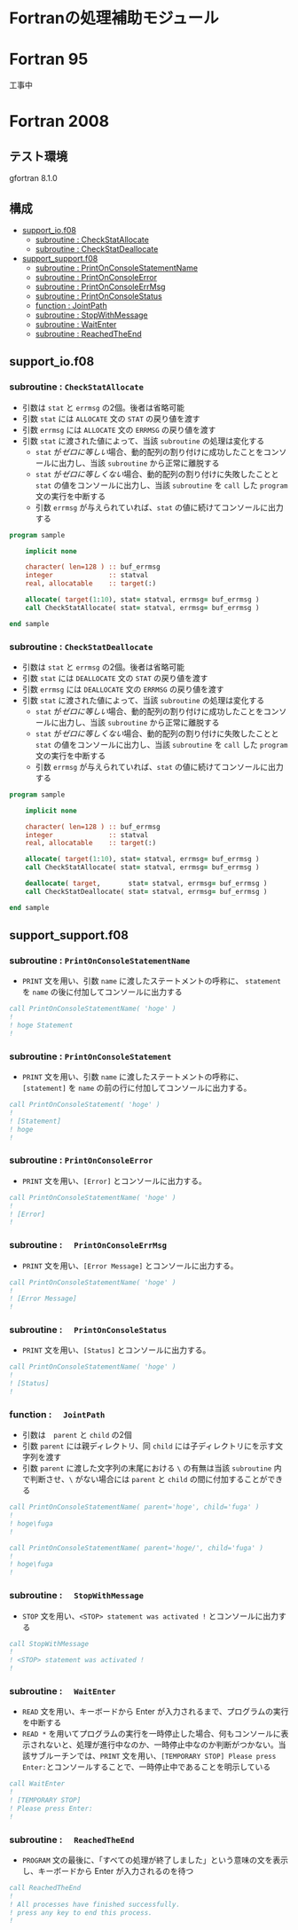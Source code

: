 # Fortranの処理補助モジュール
# Fortran 95
工事中

# Fortran 2008
## テスト環境
gfortran 8.1.0
## 構成
- [support_io.f08](https://github.com/DSCF-1224/Fortran/tree/master/support#support_iof08)
	- [subroutine : CheckStatAllocate](https://github.com/DSCF-1224/Fortran/tree/master/support#subroutine--checkstatallocate)
	- [subroutine : CheckStatDeallocate](https://github.com/DSCF-1224/Fortran/tree/master/support#subroutine--checkstatdeallocate)
- [support_support.f08](https://github.com/DSCF-1224/Fortran/tree/master/support#support_supportf08)
	- [subroutine : PrintOnConsoleStatementName](https://github.com/DSCF-1224/Fortran/tree/master/support#subroutine--printonconsolestatementname)
	- [subroutine : PrintOnConsoleError](https://github.com/DSCF-1224/Fortran/tree/master/support#subroutine--printonconsolestatement)
	- [subroutine : PrintOnConsoleErrMsg](https://github.com/DSCF-1224/Fortran/tree/master/support#subroutine----printonconsoleerrmsg)
	- [subroutine : PrintOnConsoleStatus](https://github.com/DSCF-1224/Fortran/tree/master/support#subroutine----printonconsolestatus)
	- [function : JointPath](https://github.com/DSCF-1224/Fortran/tree/master/support#function----jointpath)
	- [subroutine : StopWithMessage](https://github.com/DSCF-1224/Fortran/tree/master/support#subroutine----stopwithmessage)
	- [subroutine : WaitEnter](https://github.com/DSCF-1224/Fortran/tree/master/support#subroutine----waitenter)
	- [subroutine : ReachedTheEnd](https://github.com/DSCF-1224/Fortran/tree/master/support#subroutine----reachedtheend)

## support_io.f08
### subroutine : `CheckStatAllocate`
- 引数は `stat` と `errmsg` の2個。後者は省略可能
- 引数 `stat` には `ALLOCATE` 文の `STAT` の戻り値を渡す
- 引数 `errmsg` には `ALLOCATE` 文の `ERRMSG` の戻り値を渡す
- 引数 `stat` に渡された値によって、当該 `subroutine` の処理は変化する
	- `stat` が*ゼロに等しい*場合、動的配列の割り付けに成功したことをコンソールに出力し、当該 `subroutine` から正常に離脱する
	- `stat` が*ゼロに等しくない*場合、動的配列の割り付けに失敗したことと `stat` の値をコンソールに出力し、当該 `subroutine` を `call` した `program` 文の実行を中断する
	- 引数 `errmsg` が与えられていれば、`stat` の値に続けてコンソールに出力する
```fortran
program sample

	implicit none

	character( len=128 ) :: buf_errmsg
	integer              :: statval
	real, allocatable    :: target(:)

	allocate( target(1:10), stat= statval, errmsg= buf_errmsg )
	call CheckStatAllocate( stat= statval, errmsg= buf_errmsg )

end sample
```

### subroutine : `CheckStatDeallocate`
- 引数は `stat` と `errmsg` の2個。後者は省略可能
- 引数 `stat` には `DEALLOCATE` 文の `STAT` の戻り値を渡す
- 引数 `errmsg` には `DEALLOCATE` 文の `ERRMSG` の戻り値を渡す
- 引数 `stat` に渡された値によって、当該 `subroutine` の処理は変化する
	- `stat` が*ゼロに等しい*場合、動的配列の割り付けに成功したことをコンソールに出力し、当該 `subroutine` から正常に離脱する
	- `stat` が*ゼロに等しくない*場合、動的配列の割り付けに失敗したことと `stat` の値をコンソールに出力し、当該 `subroutine` を `call` した `program` 文の実行を中断する
	- 引数 `errmsg` が与えられていれば、`stat` の値に続けてコンソールに出力する
```fortran
program sample

	implicit none

	character( len=128 ) :: buf_errmsg
	integer              :: statval
	real, allocatable    :: target(:)

	allocate( target(1:10), stat= statval, errmsg= buf_errmsg )
	call CheckStatAllocate( stat= statval, errmsg= buf_errmsg )

	deallocate( target,       stat= statval, errmsg= buf_errmsg )
	call CheckStatDeallocate( stat= statval, errmsg= buf_errmsg )

end sample
```
## support_support.f08

### subroutine : `PrintOnConsoleStatementName`
- `PRINT` 文を用い、引数 `name` に渡したステートメントの呼称に、 `statement` を `name` の後に付加してコンソールに出力する
```fortran
call PrintOnConsoleStatementName( 'hoge' )
!
! hoge Statement
!
```

### subroutine : `PrintOnConsoleStatement`
- `PRINT` 文を用い、引数 `name` に渡したステートメントの呼称に、 `[statement]` を `name` の前の行に付加してコンソールに出力する。
```fortran
call PrintOnConsoleStatement( 'hoge' )
!
! [Statement]
! hoge
!
```

### subroutine : `PrintOnConsoleError`
- `PRINT` 文を用い、`[Error]` とコンソールに出力する。
```fortran
call PrintOnConsoleStatementName( 'hoge' )
!
! [Error]
!
```

### subroutine : `  PrintOnConsoleErrMsg`
- `PRINT` 文を用い、`[Error Message]` とコンソールに出力する。
```fortran
call PrintOnConsoleStatementName( 'hoge' )
!
! [Error Message]
!
```

### subroutine : `  PrintOnConsoleStatus`
- `PRINT` 文を用い、`[Status]` とコンソールに出力する。
```fortran
call PrintOnConsoleStatementName( 'hoge' )
!
! [Status]
!
```

### function : `  JointPath`
- 引数は　`parent` と `child` の2個
- 引数 `parent` には親ディレクトリ、同 `child` には子ディレクトリにを示す文字列を渡す
- 引数 `parent` に渡した文字列の末尾における `\` の有無は当該 `subroutine` 内で判断させ、`\` がない場合には `parent` と `child` の間に付加することができる
```fortran
call PrintOnConsoleStatementName( parent='hoge', child='fuga' )
!
! hoge\fuga
!

call PrintOnConsoleStatementName( parent='hoge/', child='fuga' )
!
! hoge\fuga
!
```

### subroutine : `  StopWithMessage`
- `STOP` 文を用い、`<STOP> statement was activated !` とコンソールに出力する
```fortran
call StopWithMessage
!
! <STOP> statement was activated !
!
```

### subroutine : `  WaitEnter`
- `READ` 文を用い、キーボードから Enter が入力されるまで、プログラムの実行を中断する
- `READ *` を用いてプログラムの実行を一時停止した場合、何もコンソールに表示されないと、処理が進行中なのか、一時停止中なのか判断がつかない。当該サブルーチンでは、`PRINT` 文を用い、`[TEMPORARY STOP] Please press Enter:`とコンソールすることで、一時停止中であることを明示している
```fortran
call WaitEnter
!
! [TEMPORARY STOP]
! Please press Enter:
!
```

### subroutine : `  ReachedTheEnd`
- `PROGRAM` 文の最後に、「すべての処理が終了しました」という意味の文を表示し、キーボードから Enter が入力されるのを待つ
```fortran
call ReachedTheEnd
!
! All processes have finished successfully.
! press any key to end this process.
!
```